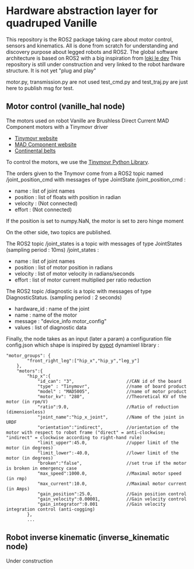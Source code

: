 # Hardware abstraction layer for quadruped Vanille
This repository is the ROS2 package taking care about motor control, sensors and kinematics.
All is done from scratch for understanding and discovery purpose about legged robots and ROS2.
The global software architecture is based on ROS2 with a big inspiration from [loki le dev](https://gitlab.com/lokiledev/droid) 
This repository is still under construction and very linked to the robot hardware structure. It is not yet "plug and play"

motor.py, transmission.py are not used
test_cmd.py and test_traj.py are just here to publish msg for test.

## Motor control (vanille_hal node)
The motors used on robot Vanille are Brushless Direct Current MAD Component motors with a Tinymovr driver
- [Tinymovr website](https://tinymovr.com/)
- [MAD Component website](https://mad-motor.com/)
- [Continental belts](https://www.continental-industry.com/fr/solutions/power-transmission/industrial-applications/drive-belts/synchronous-belts/products/product-range/conti-synchroflex-gen3)

To control the motors, we use the [Tinymovr Python Library](https://tinymovr.readthedocs.io/en/latest/api/guide.html#api-reference).

The orders given to the Tnymovr come from a ROS2 topic named /joint_position_cmd with messages of type JointState
/joint_position_cmd :
- name : list of joint names
- position : list of floats with position in radian
- velocity : (Not connected)
- effort : (Not connected)

If the position is set to numpy.NaN, the motor is set to zero hinge moment

On the other side, two topics are published.

The ROS2 topic /joint_states is a topic with messages of type JointStates (sampling period : 10ms)
/joint_states :
- name : list of joint names
- position : list of motor position in radians
- velocity : list of motor velocity in radians/seconds
- effort : list of motor current multiplied per ratio reduction

The ROS2 topic /diagnostic is a topic with messages of type DiagnosticStatus. (sampling period : 2 seconds)
- hardware_id : name of the joint
- name : name of the motor
- message : "device_info motor_config"
- values : list of diagnostic data

Finally, the node takes as an input (later a param) a configuration file config.json which shape is inspired by [pypot](https://github.com/poppy-project/pypot) dynamixel library :
```
"motor_groups": {
        "front_right_leg":["hip_x","hip_y","leg_y"]
    },
    "motors":{
        "hip_x":{
            "id_can": "3",                    //CAN id of the board
            "type" : "Tinymovr",              //name of board product
            "model" : "MAD5005",              //name of motor product
            "motor_kv": "280",                //Theoretical KV of the motor (in rpm/V)
            "ratio":9.0,                      //Ratio of reduction (dimensionless)
            "joint_name":"hip_x_joint",       //Name of the joint in URDF
            "orientation":"indirect",         //orientation of the motor with respect to robot frame ("direct" = anti-clockwise; "indirect" = clockwise according to right-hand rule)
            "limit_upper":45.0,               //upper limit of the motor (in degrees)
            "limit_lower":-40.0,              //lower limit of the motor (in degrees)
            "broken":"false",                 //set true if the motor is broken in emergency case
            "max_speed":1000.0,               //Maximal motor speed (in rmp)
            "max_current":10.0,               //Maximal motor current (in Amps)
            "gain_position":25.0,             //Gain position control
            "gain_velocity":0.00001,          //Gain velocity control
            "gain_integrator":0.001           //Gain velocity integration control (anti-cogging)
        },
        ...
```

## Robot inverse kinematic (inverse_kinematic node)
Under construction